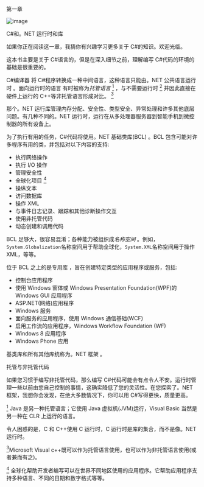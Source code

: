 第一章

![image](images/frontdot.jpg)

C#和。NET 运行时和库

如果你正在阅读这一章，我猜你有兴趣学习更多关于 C#的知识。欢迎光临。

这本书主要是关于 C#语言的，但是在深入细节之前，理解编写 C#代码的环境的基础是很重要的。

C#编译器 将 C#程序转换成一种中间语言，这种语言只能由。NET 公共语言运行时 。面向运行时的语言 有时被称为*托管语言* [<sup>1</sup>](#Fn1) ，与不需要运行时 [<sup>2</sup>](#Fn2) 并因此直接在硬件上运行的 C++等非托管语言形成对比。 [<sup>3</sup>](#Fn3)

那个。NET 运行库管理内存分配、安全性、类型安全、异常处理和许多其他底层问题。有几种不同的。NET 运行时，运行在从多处理器服务器到智能手机到微控制器的所有设备上。

为了执行有用的任务，C#代码将使用。NET 基础类库(BCL) 。BCL 包含可能对许多程序有用的类，并包括对以下内容的支持:

*   执行网络操作
*   执行 I/O 操作
*   管理安全性
*   全球化项目 [<sup>4</sup>](#Fn4)
*   操纵文本
*   访问数据库
*   操作 XML
*   与事件日志记录、跟踪和其他诊断操作交互
*   使用非托管代码
*   动态创建和调用代码

BCL 足够大，很容易混淆；各种能力被组织成*名称空间* 。例如，`System.Globalization`名称空间用于帮助全球化，`System.XML`名称空间用于操作 XML，等等。

位于 BCL 之上的是专用库 ，旨在创建特定类型的应用程序或服务，包括:

*   控制台应用程序
*   使用 Windows 窗体或 Windows Presentation Foundation(WPF)的 Windows GUI 应用程序
*   ASP.NET(网络)应用程序
*   Windows 服务
*   面向服务的应用程序，使用 Windows 通信基础(WCF)
*   启用工作流的应用程序，Windows Workflow Foundation (WF)
*   Windows 8 应用程序
*   Windows Phone 应用

基类库和所有其他库统称为。NET 框架 。

托管与非托管代码

如果您习惯于编写非托管代码，那么编写 C#代码可能会有点令人不安。运行时管理一些以前由您自己控制的事情，这确实降低了您的灵活性。在您探索了。NET 框架，我想你会发现，在绝大多数情况下，你可以用 C#写得更快，质量更高。

[<sup>1</sup>](#_Fn1) Java 是另一种托管语言；它使用 Java 虚拟机(JVM)运行，Visual Basic 当然是另一种在 CLR 上运行的语言。

令人困惑的是，C 和 C++使用 C 运行时，C 运行时是库的集合，而不是像。NET 运行时。

[<sup>3</sup>](#_Fn3)Microsoft Visual c++既可以作为托管语言使用，也可以作为非托管语言使用(或者兼而有之)。

[<sup>4</sup>](#_Fn4) 全球化帮助开发者编写可以在世界不同地区使用的应用程序。它帮助应用程序支持多种语言、不同的日期和数字格式等等。
